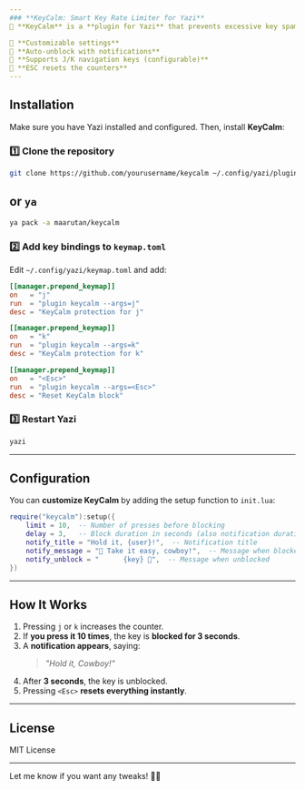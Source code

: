 ```yaml
---
### **KeyCalm: Smart Key Rate Limiter for Yazi**
🚀 **KeyCalm** is a **plugin for Yazi** that prevents excessive key spamming by blocking keys after a certain number of presses within a short time.

🔹 **Customizable settings**
🔹 **Auto-unblock with notifications**
🔹 **Supports J/K navigation keys (configurable)**
🔹 **ESC resets the counters**
---
```


## **Installation**

Make sure you have Yazi installed and configured. Then, install **KeyCalm**:

### **1️⃣ Clone the repository**

```sh
git clone https://github.com/yourusername/keycalm ~/.config/yazi/plugins/keycalm
```

## or `ya`

```sh
ya pack -a maarutan/keycalm
```

### **2️⃣ Add key bindings to `keymap.toml`**

Edit `~/.config/yazi/keymap.toml` and add:

```toml
[[manager.prepend_keymap]]
on   = "j"
run  = "plugin keycalm --args=j"
desc = "KeyCalm protection for j"

[[manager.prepend_keymap]]
on   = "k"
run  = "plugin keycalm --args=k"
desc = "KeyCalm protection for k"

[[manager.prepend_keymap]]
on   = "<Esc>"
run  = "plugin keycalm --args=<Esc>"
desc = "Reset KeyCalm block"
```

### **3️⃣ Restart Yazi**

```sh
yazi
```

---

## **Configuration**

You can **customize KeyCalm** by adding the setup function to `init.lua`:

```lua
require("keycalm"):setup({
    limit = 10,  -- Number of presses before blocking
    delay = 3,   -- Block duration in seconds (also notification duration)
    notify_title = "Hold it, {user}!",  -- Notification title
    notify_message = "🤠 Take it easy, cowboy!",  -- Message when blocked
    notify_unblock = "      {key} 🥳",  -- Message when unblocked
})
```

---

## **How It Works**

1. Pressing `j` or `k` increases the counter.
2. If **you press it 10 times**, the key is **blocked for 3 seconds**.
3. A **notification appears**, saying:
   > _"Hold it, Cowboy!"_
4. After **3 seconds**, the key is unblocked.
5. Pressing `<Esc>` **resets everything instantly**.

---

## **License**

MIT License

---

Let me know if you want any tweaks! 🚀🔥
